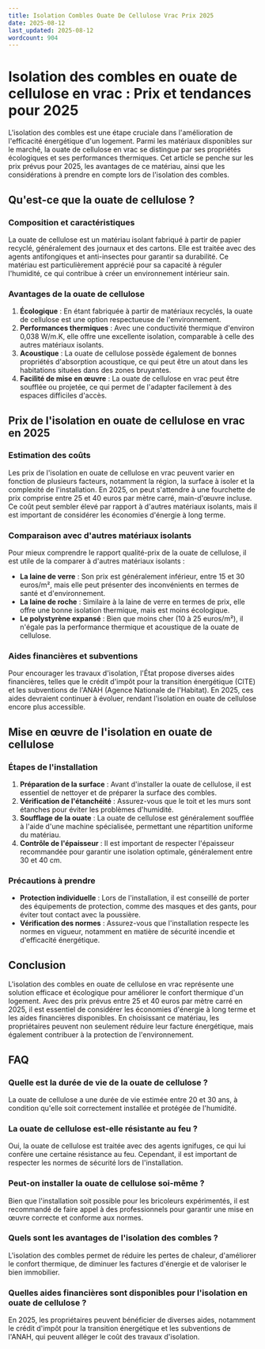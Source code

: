 ```yaml
---
title: Isolation Combles Ouate De Cellulose Vrac Prix 2025
date: 2025-08-12
last_updated: 2025-08-12
wordcount: 904
---
```


# Isolation des combles en ouate de cellulose en vrac : Prix et tendances pour 2025

L'isolation des combles est une étape cruciale dans l'amélioration de l'efficacité énergétique d'un logement. Parmi les matériaux disponibles sur le marché, la ouate de cellulose en vrac se distingue par ses propriétés écologiques et ses performances thermiques. Cet article se penche sur les prix prévus pour 2025, les avantages de ce matériau, ainsi que les considérations à prendre en compte lors de l'isolation des combles.

## Qu'est-ce que la ouate de cellulose ?

### Composition et caractéristiques

La ouate de cellulose est un matériau isolant fabriqué à partir de papier recyclé, généralement des journaux et des cartons. Elle est traitée avec des agents antifongiques et anti-insectes pour garantir sa durabilité. Ce matériau est particulièrement apprécié pour sa capacité à réguler l'humidité, ce qui contribue à créer un environnement intérieur sain.

### Avantages de la ouate de cellulose

1. **Écologique** : En étant fabriquée à partir de matériaux recyclés, la ouate de cellulose est une option respectueuse de l'environnement.
2. **Performances thermiques** : Avec une conductivité thermique d'environ 0,038 W/m.K, elle offre une excellente isolation, comparable à celle des autres matériaux isolants.
3. **Acoustique** : La ouate de cellulose possède également de bonnes propriétés d'absorption acoustique, ce qui peut être un atout dans les habitations situées dans des zones bruyantes.
4. **Facilité de mise en œuvre** : La ouate de cellulose en vrac peut être soufflée ou projetée, ce qui permet de l'adapter facilement à des espaces difficiles d'accès.

## Prix de l'isolation en ouate de cellulose en vrac en 2025

### Estimation des coûts

Les prix de l'isolation en ouate de cellulose en vrac peuvent varier en fonction de plusieurs facteurs, notamment la région, la surface à isoler et la complexité de l'installation. En 2025, on peut s'attendre à une fourchette de prix comprise entre 25 et 40 euros par mètre carré, main-d'œuvre incluse. Ce coût peut sembler élevé par rapport à d'autres matériaux isolants, mais il est important de considérer les économies d'énergie à long terme.

### Comparaison avec d'autres matériaux isolants

Pour mieux comprendre le rapport qualité-prix de la ouate de cellulose, il est utile de la comparer à d'autres matériaux isolants :

- **La laine de verre** : Son prix est généralement inférieur, entre 15 et 30 euros/m², mais elle peut présenter des inconvénients en termes de santé et d'environnement.
- **La laine de roche** : Similaire à la laine de verre en termes de prix, elle offre une bonne isolation thermique, mais est moins écologique.
- **Le polystyrène expansé** : Bien que moins cher (10 à 25 euros/m²), il n'égale pas la performance thermique et acoustique de la ouate de cellulose.

### Aides financières et subventions

Pour encourager les travaux d'isolation, l'État propose diverses aides financières, telles que le crédit d'impôt pour la transition énergétique (CITE) et les subventions de l'ANAH (Agence Nationale de l'Habitat). En 2025, ces aides devraient continuer à évoluer, rendant l'isolation en ouate de cellulose encore plus accessible.

## Mise en œuvre de l'isolation en ouate de cellulose

### Étapes de l'installation

1. **Préparation de la surface** : Avant d'installer la ouate de cellulose, il est essentiel de nettoyer et de préparer la surface des combles.
2. **Vérification de l'étanchéité** : Assurez-vous que le toit et les murs sont étanches pour éviter les problèmes d'humidité.
3. **Soufflage de la ouate** : La ouate de cellulose est généralement soufflée à l'aide d'une machine spécialisée, permettant une répartition uniforme du matériau.
4. **Contrôle de l'épaisseur** : Il est important de respecter l'épaisseur recommandée pour garantir une isolation optimale, généralement entre 30 et 40 cm.

### Précautions à prendre

- **Protection individuelle** : Lors de l'installation, il est conseillé de porter des équipements de protection, comme des masques et des gants, pour éviter tout contact avec la poussière.
- **Vérification des normes** : Assurez-vous que l'installation respecte les normes en vigueur, notamment en matière de sécurité incendie et d'efficacité énergétique.

## Conclusion

L'isolation des combles en ouate de cellulose en vrac représente une solution efficace et écologique pour améliorer le confort thermique d'un logement. Avec des prix prévus entre 25 et 40 euros par mètre carré en 2025, il est essentiel de considérer les économies d'énergie à long terme et les aides financières disponibles. En choisissant ce matériau, les propriétaires peuvent non seulement réduire leur facture énergétique, mais également contribuer à la protection de l'environnement.

## FAQ

### Quelle est la durée de vie de la ouate de cellulose ?

La ouate de cellulose a une durée de vie estimée entre 20 et 30 ans, à condition qu'elle soit correctement installée et protégée de l'humidité.

### La ouate de cellulose est-elle résistante au feu ?

Oui, la ouate de cellulose est traitée avec des agents ignifuges, ce qui lui confère une certaine résistance au feu. Cependant, il est important de respecter les normes de sécurité lors de l'installation.

### Peut-on installer la ouate de cellulose soi-même ?

Bien que l'installation soit possible pour les bricoleurs expérimentés, il est recommandé de faire appel à des professionnels pour garantir une mise en œuvre correcte et conforme aux normes.

### Quels sont les avantages de l'isolation des combles ?

L'isolation des combles permet de réduire les pertes de chaleur, d'améliorer le confort thermique, de diminuer les factures d'énergie et de valoriser le bien immobilier.

### Quelles aides financières sont disponibles pour l'isolation en ouate de cellulose ?

En 2025, les propriétaires peuvent bénéficier de diverses aides, notamment le crédit d'impôt pour la transition énergétique et les subventions de l'ANAH, qui peuvent alléger le coût des travaux d'isolation.